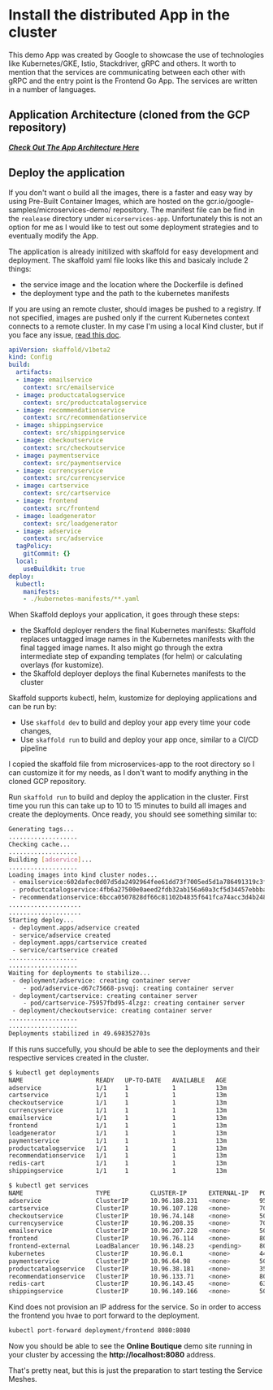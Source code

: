 # Install the distributed App in the cluster

This demo App was created by Google to showcase the use of technologies like Kubernetes/GKE, Istio, Stackdriver, gRPC and others. It worth to mention that the services are communicating between each other with gRPC and the entry point is the Frontend Go App. The services are written in a number of languages.

## Application Architecture (cloned from the GCP repository)

***<a href="https://github.com/GoogleCloudPlatform/microservices-demo#service-architecture" target="_blank">Check Out The App Architecture Here</a>***

## Deploy the application

If you don't want o build all the images, there is a faster and easy way by using Pre-Built Container Images, which are hosted on the gcr.io/google-samples/microservices-demo/ repository. The manifest file can be find in the `realease` directory under `micorservices-app`. Unfortunately this is not an option for me as I would like to test out some deployment strategies and to eventually modify the App.

The application is already initilized with skaffold for easy development and deployment.
The skaffold yaml file looks like this and basicaly include 2 things:

* the service image and the location where the Dockerfile is defined
* the deployment type and the path to the kubernetes manifests

If you are using an remote cluster, should images be pushed to a registry. If not specified, images are pushed only if the current Kubernetes context connects to a remote cluster. In my case I'm using a local Kind cluster, but if you face any issue, [read this doc](https://skaffold.dev/docs/environment/local-cluster/).

```yaml
apiVersion: skaffold/v1beta2
kind: Config
build:
  artifacts:
  - image: emailservice
    context: src/emailservice
  - image: productcatalogservice
    context: src/productcatalogservice
  - image: recommendationservice
    context: src/recommendationservice
  - image: shippingservice
    context: src/shippingservice
  - image: checkoutservice
    context: src/checkoutservice
  - image: paymentservice
    context: src/paymentservice
  - image: currencyservice
    context: src/currencyservice
  - image: cartservice
    context: src/cartservice
  - image: frontend
    context: src/frontend
  - image: loadgenerator
    context: src/loadgenerator
  - image: adservice
    context: src/adservice
  tagPolicy:
    gitCommit: {}
  local:
    useBuildkit: true
deploy:
  kubectl:
    manifests:
    - ./kubernetes-manifests/**.yaml
```

When Skaffold deploys your application, it goes through these steps:

* the Skaffold deployer renders the final Kubernetes manifests: Skaffold replaces untagged image names in the Kubernetes manifests with the final tagged image names. It also might go through the extra intermediate step of expanding templates (for helm) or calculating overlays (for kustomize).
* the Skaffold deployer deploys the final Kubernetes manifests to the cluster

Skaffold supports kubectl, helm, kustomize for deploying applications and can be run by:

* Use `skaffold dev` to build and deploy your app every time your code changes,
* Use `skaffold run` to build and deploy your app once, similar to a CI/CD pipeline

I copied the skaffold file from microservices-app to the root directory so I can customize it for my needs, as I don't want to modify anything in the cloned GCP repository.

Run `skaffold run` to build and deploy the application in the cluster. First time you run this can take up to 10 to 15 minutes to build all images and create the deployments. Once ready, you should see something similar to:

```bash
Generating tags...
...................
Checking cache...
...................
Building [adservice]...
...................
Loading images into kind cluster nodes...
 - emailservice:602dafec0d07d5da2492964fee61dd73f7005ed5d1a786491319c3fd583a0319 -> Loaded
 - productcatalogservice:4fb6a27500e0aeed2fdb32ab156a60a3cf5d34457ebbbac7b26e98f7eef03177 -> Loaded
 - recommendationservice:6bcca0507828df66c81102b4835f641fca74acc3d4b248aca92fee9f167225bc -> Loaded
....................
....................
Starting deploy...
 - deployment.apps/adservice created
 - service/adservice created
 - deployment.apps/cartservice created
 - service/cartservice created
...................
...................
Waiting for deployments to stabilize...
 - deployment/adservice: creating container server
    - pod/adservice-d67c75668-psvqj: creating container server
 - deployment/cartservice: creating container server
    - pod/cartservice-75957fbd95-4lzgz: creating container server
 - deployment/checkoutservice: creating container server
...................
...................
Deployments stabilized in 49.698352703s
```

If this runs succefully, you should be able to see the deployments and their respective services created in the cluster.

```bash
$ kubectl get deployments
NAME                    READY   UP-TO-DATE   AVAILABLE   AGE
adservice               1/1     1            1           13m
cartservice             1/1     1            1           13m
checkoutservice         1/1     1            1           13m
currencyservice         1/1     1            1           13m
emailservice            1/1     1            1           13m
frontend                1/1     1            1           13m
loadgenerator           1/1     1            1           13m
paymentservice          1/1     1            1           13m
productcatalogservice   1/1     1            1           13m
recommendationservice   1/1     1            1           13m
redis-cart              1/1     1            1           13m
shippingservice         1/1     1            1           13m

$ kubectl get services
NAME                    TYPE           CLUSTER-IP      EXTERNAL-IP   PORT(S)        AGE
adservice               ClusterIP      10.96.188.231   <none>        9555/TCP       13m
cartservice             ClusterIP      10.96.107.128   <none>        7070/TCP       13m
checkoutservice         ClusterIP      10.96.74.148    <none>        5050/TCP       13m
currencyservice         ClusterIP      10.96.208.35    <none>        7000/TCP       13m
emailservice            ClusterIP      10.96.207.228   <none>        5000/TCP       13m
frontend                ClusterIP      10.96.76.114    <none>        80/TCP         13m
frontend-external       LoadBalancer   10.96.148.23    <pending>     80:31665/TCP   13m
kubernetes              ClusterIP      10.96.0.1       <none>        443/TCP        5h56m
paymentservice          ClusterIP      10.96.64.98     <none>        50051/TCP      13m
productcatalogservice   ClusterIP      10.96.38.181    <none>        3550/TCP       13m
recommendationservice   ClusterIP      10.96.133.71    <none>        8080/TCP       13m
redis-cart              ClusterIP      10.96.143.45    <none>        6379/TCP       13m
shippingservice         ClusterIP      10.96.149.166   <none>        50051/TCP      13m
```

Kind does not provision an IP address for the service. So in order to access the frontend you hvae to port forward to the deployment.

```bash
kubectl port-forward deployment/frontend 8080:8080
```

Now you should be able to see the **Online Boutique** demo site running in your cluster by accessing the **http://localhost:8080** address.

That's pretty neat, but this is just the preparation to start testing the Service Meshes.
